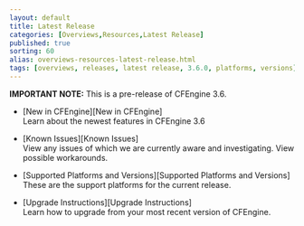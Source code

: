 ```yaml
---
layout: default
title: Latest Release
categories: [Overviews,Resources,Latest Release]
published: true
sorting: 60
alias: overviews-resources-latest-release.html
tags: [overviews, releases, latest release, 3.6.0, platforms, versions]
---
```


**IMPORTANT NOTE:** This is a pre-release of CFEngine 3.6. 

<!--- TODO: move up when no longer a pre-release
-->


* [New in CFEngine][New in CFEngine]  
Learn about the newest features in CFEngine 3.6

* [Known Issues][Known Issues]  
View any issues of which we are currently aware and investigating. View possible workarounds.

* [Supported Platforms and Versions][Supported Platforms and Versions]  
These are the support platforms for the current release.

* [Upgrade Instructions][Upgrade Instructions]  
Learn how to upgrade from your most recent version of CFEngine.


